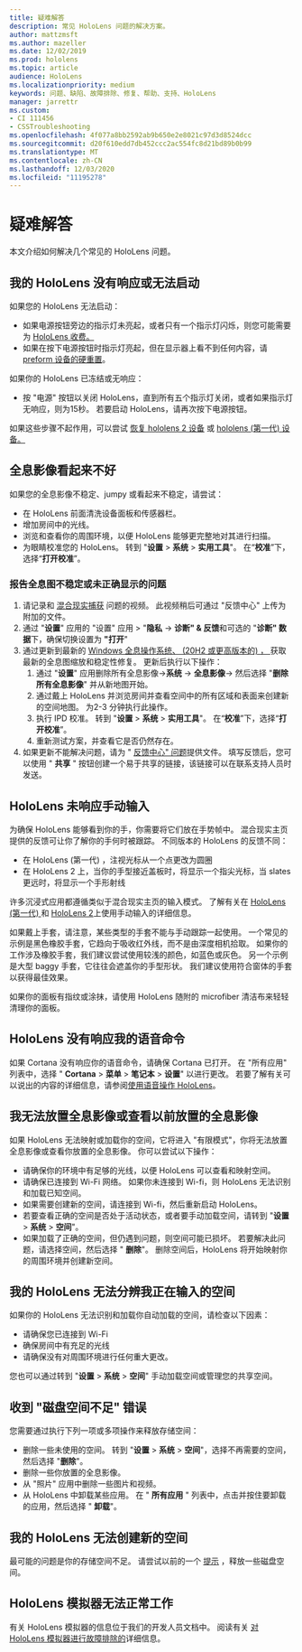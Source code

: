 ```yaml
---
title: 疑难解答
description: 常见 HoloLens 问题的解决方案。
author: mattzmsft
ms.author: mazeller
ms.date: 12/02/2019
ms.prod: hololens
ms.topic: article
audience: HoloLens
ms.localizationpriority: medium
keywords: 问题、缺陷、故障排除、修复、帮助、支持、HoloLens
manager: jarrettr
ms.custom:
- CI 111456
- CSSTroubleshooting
ms.openlocfilehash: 4f077a8bb2592ab9b650e2e8021c97d3d8524dcc
ms.sourcegitcommit: d20f610edd7db452ccc2ac554fc8d21bd89b0b99
ms.translationtype: MT
ms.contentlocale: zh-CN
ms.lasthandoff: 12/03/2020
ms.locfileid: "11195278"
---
```

# 疑难解答

本文介绍如何解决几个常见的 HoloLens 问题。

## 我的 HoloLens 没有响应或无法启动

如果您的 HoloLens 无法启动：

- 如果电源按钮旁边的指示灯未亮起，或者只有一个指示灯闪烁，则您可能需要为 [HoloLens 收费。](hololens-recovery.md#charge-the-device)
- 如果在按下电源按钮时指示灯亮起，但在显示器上看不到任何内容，请 [preform 设备的硬重置](hololens-recovery.md#hard-reset-procedure)。

如果你的 HoloLens 已冻结或无响应：

- 按 "电源" 按钮以关闭 HoloLens，直到所有五个指示灯关闭，或者如果指示灯无响应，则为15秒。 若要启动 HoloLens，请再次按下电源按钮。

如果这些步骤不起作用，可以尝试 [恢复 hololens 2 设备](hololens-recovery.md) 或 [hololens (第一代) 设备。](hololens1-recovery.md)

## 全息影像看起来不好

如果您的全息影像不稳定、jumpy 或看起来不稳定，请尝试：

- 在 HoloLens 前面清洗设备面板和传感器栏。
- 增加房间中的光线。
- 浏览和查看你的周围环境，以便 HoloLens 能够更完整地对其进行扫描。
- 为眼睛校准您的 HoloLens。 转到 "**设置**  >  **系统**  >  **实用工具**"。 在“**校准**”下，选择“**打开校准**”。
 
### 报告全息图不稳定或未正确显示的问题
 
1. 请记录和 [混合现实捕获](holographic-photos-and-videos.md#capture-a-mixed-reality-video) 问题的视频。 此视频稍后可通过 "反馈中心" 上传为附加的文件。  
1. 通过 "**设置**" 应用的 "设置" 应用 > "**隐私**  ->  **诊断" & 反馈**和可选的 "**诊断" 数据**下，确保切换设置为 **"打开**"
1. 通过更新到最新的 [Windows 全息操作系统、 (20H2 或更高版本的) ， ](hololens-release-notes.md#windows-holographic-version-20h2)获取最新的全息图缩放和稳定性修复。 更新后执行以下操作：
    1. 通过 "**设置**" 应用删除所有全息影像->**系统**  ->  **全息影像**-> 然后选择 "**删除所有全息影像**" 并从新地图开始。
    1. 通过戴上 HoloLens 并浏览房间并查看空间中的所有区域和表面来创建新的空间地图。 为2-3 分钟执行此操作。
    1. 执行 IPD 校准。 转到 "**设置**  >  **系统**  >  **实用工具**"。 在“**校准**”下，选择“**打开校准**”。
    1. 重新测试方案，并查看它是否仍然存在。
1. 如果更新不能解决问题，请为 " [反馈中心" 问题](hololens-feedback.md)提供文件。 填写反馈后，您可以使用 " **共享** " 按钮创建一个易于共享的链接，该链接可以在联系支持人员时发送。

## HoloLens 未响应手动输入

为确保 HoloLens 能够看到你的手，你需要将它们放在手势帧中。  混合现实主页提供的反馈可让你了解你的手何时被跟踪。  不同版本的 HoloLens 的反馈不同：
- 在 HoloLens (第一代) ，注视光标从一个点更改为圆圈
- 在 HoloLens 2 上，当你的手型接近盖板时，将显示一个指尖光标，当 slates 更远时，将显示一个手形射线

许多沉浸式应用都遵循类似于混合现实主页的输入模式。  了解有关在 [HoloLens (第一代) ](hololens1-basic-usage.md#use-hololens-with-your-hands) 和 [HoloLens 2](hololens2-basic-usage.md#the-hand-tracking-frame)上使用手动输入的详细信息。

如果戴上手套，请注意，某些类型的手套不能与手动跟踪一起使用。  一个常见的示例是黑色橡胶手套，它趋向于吸收红外线，而不是由深度相机拾取。  如果你的工作涉及橡胶手套，我们建议尝试使用较浅的颜色，如蓝色或灰色。  另一个示例是大型 baggy 手套，它往往会遮盖你的手型形状。 我们建议使用符合窗体的手套以获得最佳效果。

如果你的面板有指纹或涂抹，请使用 HoloLens 随附的 microfiber 清洁布来轻轻清理你的面板。

## HoloLens 没有响应我的语音命令

如果 Cortana 没有响应你的语音命令，请确保 Cortana 已打开。 在 "所有应用" 列表中，选择 " **Cortana**  >  **菜单**  >  **笔记本**  >  **设置**" 以进行更改。 若要了解有关可以说出的内容的详细信息，请参阅[使用语音操作 HoloLens](hololens-cortana.md)。

## 我无法放置全息影像或查看以前放置的全息影像

如果 HoloLens 无法映射或加载你的空间，它将进入 "有限模式"，你将无法放置全息影像或查看你放置的全息影像。 你可以尝试以下操作：

- 请确保你的环境中有足够的光线，以便 HoloLens 可以查看和映射空间。
- 请确保已连接到 Wi-Fi 网络。 如果你未连接到 Wi-fi，则 HoloLens 无法识别和加载已知空间。
- 如果需要创建新的空间，请连接到 Wi-fi，然后重新启动 HoloLens。
- 若要查看正确的空间是否处于活动状态，或者要手动加载空间，请转到 "**设置**  >  **系统**  >  **空间**"。
- 如果加载了正确的空间，但仍遇到问题，则空间可能已损坏。 若要解决此问题，请选择空间，然后选择 " **删除**"。 删除空间后，HoloLens 将开始映射你的周围环境并创建新空间。

## 我的 HoloLens 无法分辨我正在输入的空间

如果你的 HoloLens 无法识别和加载你自动加载的空间，请检查以下因素：

- 请确保您已连接到 Wi-Fi
- 确保房间中有充足的光线
- 请确保没有对周围环境进行任何重大更改。

您也可以通过转到 "**设置**  >  **系统**  >  **空间**" 手动加载空间或管理您的共享空间。

## 收到 "磁盘空间不足" 错误

您需要通过执行下列一项或多项操作来释放存储空间：

- 删除一些未使用的空间。 转到 "**设置**  >  **系统**  >  **空间**"，选择不再需要的空间，然后选择 "**删除**"。
- 删除一些你放置的全息影像。
- 从 "照片" 应用中删除一些图片和视频。
- 从 HoloLens 中卸载某些应用。 在 " **所有应用** " 列表中，点击并按住要卸载的应用，然后选择 " **卸载**"。

## 我的 HoloLens 无法创建新的空间

最可能的问题是你的存储空间不足。 请尝试以前的一个 [提示](#im-getting-a-low-disk-space-error) ，释放一些磁盘空间。

## HoloLens 模拟器无法正常工作

有关 HoloLens 模拟器的信息位于我们的开发人员文档中。  阅读有关 [对 HoloLens 模拟器进行故障排除的](https://docs.microsoft.com/windows/mixed-reality/using-the-hololens-emulator#troubleshooting)详细信息。
